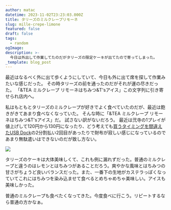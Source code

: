 ```yaml
---
author: matac
datetime: 2023-11-02T23:23:03.000Z
title: タリーズのミルクレープリモーネ
slug: mille-crepe-limone
featured: false
draft: false
tags:
  - random
ogImage: 
description: >-
  今日は外出して作業してたのだがタリーズの限定ケーキが出てたので寄ってしまった。
_template: blog_post
---
```


最近はなるべく外に出て歩くようにしていて、今日も外に出て席を探して作業みたいな感じだった。
その時タリーズの前を通ったのだがそれが運の尽きだった。
「&TEA ミルクレープ リモーネはちみつ&T'sアイス」この文字列に引き寄せられ店内へ。

私はもともとタリーズのミルクレープが好きでよく食べていたのだが、最近は飽きがきてあまり食べなくなっていた。
そんな時に「&TEA ミルクレープ リモーネはちみつ&T'sアイス」だ。
試さない訳がないだろう。
最近は弐寺の1プレイが値上げして120円から130円になったり、どう考えても[買うタイミングを間違えたUSB Dock](/posts/usb-dock)の2分割払い2回目があったりで財布が寂しい感じになっているのであまり無駄遣いはできないのだが致し方ない。

![](/img/turrys-mille-limo.jpg)

タリーズのケーキは大体美味しくて、これも例に漏れずだった。普通のミルクレープと違うのはレモンとはちみつがあることだろう。爽やかな風味とはちみつの甘さがちょうど良いバランスだった。また、一番下の生地がカステラっぽくなっていてこれにはちみつを染み込ませて食べるとめちゃめちゃ美味しい。アイスも美味しかった。

普通のミルクレープも食べたくなってきた。今度食べに行こう。リピートするなら普通の方かなぁ。